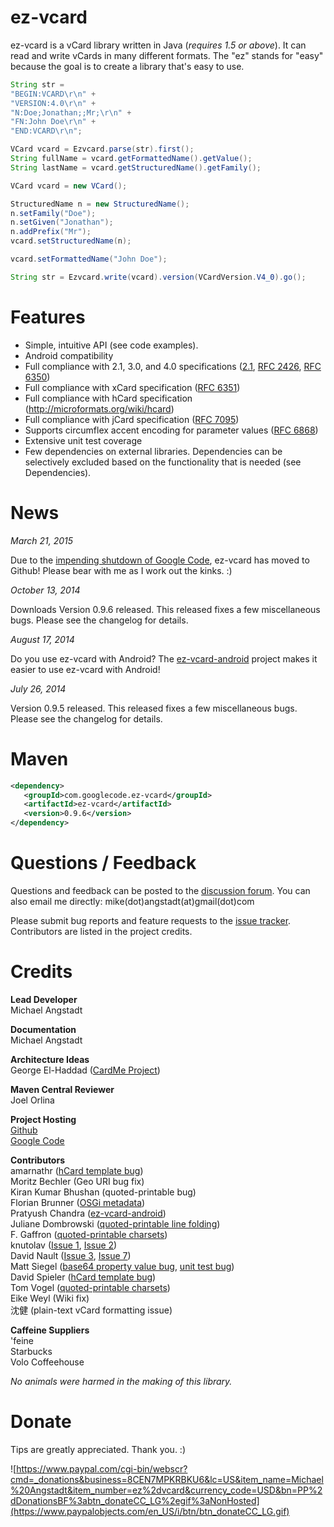 # ez-vcard

ez-vcard is a vCard library written in Java (*requires 1.5 or above*).  It can read and write vCards in many different formats.  The "ez" stands for "easy" because the goal is to create a library that's easy to use.

```java
String str =
"BEGIN:VCARD\r\n" +
"VERSION:4.0\r\n" +
"N:Doe;Jonathan;;Mr;\r\n" +
"FN:John Doe\r\n" +
"END:VCARD\r\n";

VCard vcard = Ezvcard.parse(str).first();
String fullName = vcard.getFormattedName().getValue();
String lastName = vcard.getStructuredName().getFamily();
```

```java
VCard vcard = new VCard();

StructuredName n = new StructuredName();
n.setFamily("Doe");
n.setGiven("Jonathan");
n.addPrefix("Mr");
vcard.setStructuredName(n);

vcard.setFormattedName("John Doe");

String str = Ezvcard.write(vcard).version(VCardVersion.V4_0).go();
```

# Features

 * Simple, intuitive API (see code examples).
 * Android compatibility
 * Full compliance with 2.1, 3.0, and 4.0 specifications ([2.1](http://www.imc.org/pdi/vcard-21.rtf), [RFC 2426](http://tools.ietf.org/html/rfc2426), [RFC 6350](http://tools.ietf.org/html/rfc6350))
 * Full compliance with xCard specification ([RFC 6351](http://tools.ietf.org/html/rfc6351))
 * Full compliance with hCard specification (http://microformats.org/wiki/hcard)
 * Full compliance with jCard specification ([RFC 7095](http://tools.ietf.org/html/rfc7095))
 * Supports circumflex accent encoding for parameter values ([RFC 6868](http://tools.ietf.org/html/rfc6868))
 * Extensive unit test coverage
 * Few dependencies on external libraries.  Dependencies can be selectively excluded based on the functionality that is needed (see Dependencies).

# News

*March 21, 2015*

Due to the [impending shutdown of Google Code](http://google-opensource.blogspot.com/2015/03/farewell-to-google-code.html), ez-vcard has moved to Github!  Please bear with me as I work out the kinks. :)

*October 13, 2014*

Downloads Version 0.9.6 released.  This released fixes a few miscellaneous bugs.  Please see the changelog for details.

*August 17, 2014*

Do you use ez-vcard with Android?  The [ez-vcard-android](http://github.com/mangstadt/ez-vcard-android) project makes it easier to use ez-vcard with Android!

*July 26, 2014*

Version 0.9.5 released.  This released fixes a few miscellaneous bugs.  Please see the changelog for details.

# Maven

```xml
<dependency>
   <groupId>com.googlecode.ez-vcard</groupId>
   <artifactId>ez-vcard</artifactId>
   <version>0.9.6</version>
</dependency>
```

# Questions / Feedback

Questions and feedback can be posted to the [discussion forum](http://groups.google.com/group/ez-vcard-discuss).  You can also email me directly: mike(dot)angstadt(at)gmail(dot)com

Please submit bug reports and feature requests to the [issue tracker](https://github.com/mangstadt/ez-vcard/issues).  Contributors are listed in the project credits.

# Credits

**Lead Developer**  
Michael Angstadt

**Documentation**  
Michael Angstadt

**Architecture Ideas**  
George El-Haddad ([CardMe Project](https://sourceforge.net/projects/cardme/))

**Maven Central Reviewer**  
Joel Orlina

**Project Hosting**  
[Github](https://github.com)  
[Google Code](https://code.google.com)

**Contributors**  
amarnathr ([hCard template bug](https://github.com/mangstadt/ez-vcard/issues/16))  
Moritz Bechler (Geo URI bug fix)  
Kiran Kumar Bhushan (quoted-printable bug)  
Florian Brunner ([OSGi metadata](https://github.com/mangstadt/ez-vcard/issues/11))  
Pratyush Chandra ([ez-vcard-android](http://github.com/mangstadt/ez-vcard-android))  
Juliane Dombrowski ([quoted-printable line folding](https://github.com/mangstadt/ez-vcard/issues/9))  
F. Gaffron ([quoted-printable charsets](https://github.com/mangstadt/ez-vcard/issues/12))  
knutolav ([Issue 1](https://github.com/mangstadt/ez-vcard/issues/1), [Issue 2](https://github.com/mangstadt/ez-vcard/issues/2))  
David Nault ([Issue 3](https://github.com/mangstadt/ez-vcard/issues/3), [Issue 7](https://github.com/mangstadt/ez-vcard/issues/7))  
Matt Siegel ([base64 property value bug](https://github.com/mangstadt/ez-vcard/issues/21), [unit test bug](https://github.com/mangstadt/ez-vcard/issues/22))  
David Spieler ([hCard template bug](https://github.com/mangstadt/ez-vcard/issues/19))  
Tom Vogel ([quoted-printable charsets](https://github.com/mangstadt/ez-vcard/issues/10))  
Eike Weyl (Wiki fix)  
沈健 (plain-text vCard formatting issue)

**Caffeine Suppliers**  
'feine  
Starbucks  
Volo Coffeehouse

_No animals were harmed in the making of this library._

# Donate

Tips are greatly appreciated.  Thank you. :)

![https://www.paypal.com/cgi-bin/webscr?cmd=_donations&business=8CEN7MPKRBKU6&lc=US&item_name=Michael%20Angstadt&item_number=ez%2dvcard&currency_code=USD&bn=PP%2dDonationsBF%3abtn_donateCC_LG%2egif%3aNonHosted](https://www.paypalobjects.com/en_US/i/btn/btn_donateCC_LG.gif)
